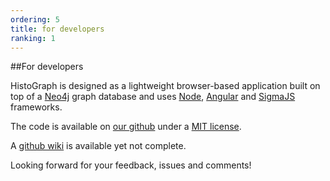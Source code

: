 ```yaml
---
ordering: 5
title: for developers
ranking: 1
---
```


##For developers

HistoGraph is designed as a lightweight browser-based application built on top of a [Neo4j](http://neo4j.com/) graph database and uses [Node](https://nodejs.org/en/), [Angular](https://angularjs.org/) and [SigmaJS](http://sigmajs.org/) frameworks.

The code is available on [our github](https://github.com/CVCEeu-dh/histograph) under a [MIT license](http://opensource.org/licenses/MIT). 

A [github wiki](https://github.com/CVCEeu-dh/histograph/wiki) is available yet not complete.

Looking forward for your feedback, issues and comments!

